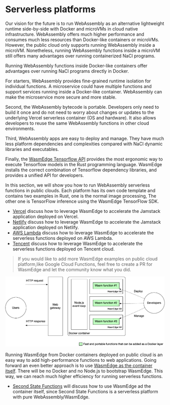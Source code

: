 # Serverless platforms

Our vision for the future is to run WebAssembly as an alternative lightweight runtime side-by-side with Docker and microVMs in cloud native infrastructure. WebAssembly offers much higher performance and consumes much less resources than Docker-like containers or microVMs. However, the public cloud only supports running WebAssembly inside a microVM. Nonetheless, running WebAssembly functions inside a microVM still offers many advantages over running containerized NaCl programs.

Running WebAssembly functions inside Docker-like containers offer advantages over running NaCl programs directly in Docker.

For starters, WebAssembly provides fine-grained runtime isolation for individual functions. A microservice could have multiple functions and support services running inside a Docker-like container. WebAssembly can make the microservice more secure and more stable.

Second, the WebAssembly bytecode is portable. Developers only need to build it once and do not need to worry about changes or updates to the underlying Vercel serverless container (OS and hardware). It also allows developers to reuse the same WebAssembly functions in other cloud environments.

Third, WebAssembly apps are easy to deploy and manage. They have much less platform dependencies and complexities compared with NaCl dynamic libraries and executables.

Finally, the [WasmEdge Tensorflow API](https://www.secondstate.io/articles/wasi-tensorflow/) provides the most ergonomic way to execute Tensorflow models in the Rust programming language. WasmEdge installs the correct combination of Tensorflow dependency libraries, and provides a unified API for developers.

In this section, we will show you how to run WebAssembly serverless functions in public clouds. Each platform has its own code template and contains two examples in Rust, one is the normal image processing, The other one is TensorFlow inference using the WasmEdge TensorFlow SDK.

* [Vercel](serverless/vercel.md) discuss how to leverage WasmEdge to accelerate the Jamstack application deployed on Vercel.
* [Netlify](serverless/netlify.md) discuss how to leverage WasmEdge to accelerate the Jamstack application deployed on Netlify.
* [AWS Lambda](serverless/aws.md) discuss how to leverage WasmEdge to accelerate the serverless functions deployed on AWS Lambda.
* [Tencent](serverless/tencent.md) discuss how to leverage WasmEdge to accelerate the serverless functions deployed on Tencent cloud.

> If you would like to add more WasmEdge examples on public cloud platform,like Google Cloud Functions, feel free to create a PR for WasmEdge and let the community know what you did.

![](serverless-wasmedge.png)

Running WasmEdge from Docker containers deployed on public cloud is an easy way to add high-performance functions to web applications. Going forward an even better approach is to use [WasmEdge as the container itself](https://www.computer.org/csdl/magazine/so/5555/01/09214403/1nHNGfu2Ypi). There will be no Docker and no Node.js to bootstrap WasmEdge. This way, we can reach much higher efficiency for running serverless functions.

* [Second State Functions](serverless/secondstate.md) will discuss how to use WasmEdge ad the container itself, since Second State Functions is a serverless platform with pure WebAssembly/WasmEdge. 
